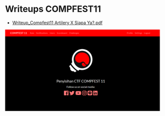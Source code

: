 # Writeups COMPFEST11

- [Writeup_Compfest11 Artilery X Siapa Ya?.pdf](https://github.com/muhammadhendro/CTF-Writeups/blob/master/2019/Compfest11/Compfest%2011%20Artilery%20x%20Siapa%20ya.pdf)<br>

<p align="center"><img src="compfest11.png"></p>
